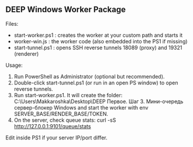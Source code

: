 DEEP Windows Worker Package
--------------------------------
Files:
  - start-worker.ps1  : creates the worker at your custom path and starts it
  - worker-win.js     : the worker code (also embedded into the PS1 if missing)
  - start-tunnel.ps1  : opens SSH reverse tunnels 18089 (proxy) and 19321 (renderer)

Usage:
  1) Run PowerShell as Administrator (optional but recommended).
  2) Double-click start-tunnel.ps1 (or run in an open PS window) to open reverse tunnels.
  3) Run start-worker.ps1. It will create the folder:
       C:\Users\Makkaroshka\Desktop\DEEP Первое. Шаг 3. Мини-очередь сервер-блокер Windows
     and start the worker with env SERVER_BASE/RENDER_BASE/TOKEN.
  4) On the server, check queue stats:  curl -sS http://127.0.0.1:9101/queue/stats

Edit inside PS1 if your server IP/port differ.
